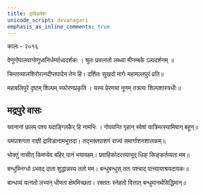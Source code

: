 ```yaml
---
title: द्राविडदेशः
unicode_script: devanagari
emphasis_as_inline_comments: true
---
```


कालः - २०१६

वेणुगोपालवाग्वेणुध्वनिर्धर्म्याध्वदर्शकः ।
श्रुतः प्रयत्नतो लब्ध्वा मीनम्बके ऽल्पदर्शनम् ॥

चिन्ताव्यालशिरोरत्नदीप्तपादेन तेन हि।
दर्शितः सुखदो मार्गः महामल्लपुरं प्रति॥

महाबलिपुरे दृष्टम् शिल्पम् स्फोरणप्रकृति ।
यस्य प्रेरणया नूनम् तत्रत्यः शिल्पशास्त्रधीः॥

## मद्रपुरे वासः
यवनानां छलम् पश्य यदाङ्ग्लिकैर् हि नामभिः ।
गोपयन्ति गृहान् स्वेषां यात्रिमत्स्यामिषान् बहून्॥

यमपाशगता राज्ञी द्राविडानामभूत्तदा।
तद्भक्तपाशगं राज्यं समार्गाशनशालकम्॥

भोक्तुं नासीत् किमप्येव बहिर् यानं भयावहम्।
प्रवाहिकोदरस्याभूद् धिक् किङ्कर्तव्यता मम॥

बन्धुस्निग्धो ऽभवद् दाता शुद्धान्नस्य ततो मम।
बन्धुबन्धुस् ततः पश्चाद् पत्न्यायाश्रयदायकः॥

बान्धव्यं यत्नतो लभ्यन् धीमता क्षेममिच्छता।
रक्ततः स्नेहतो वित्तात् बन्धुमानर्थसिद्धिमान्॥

